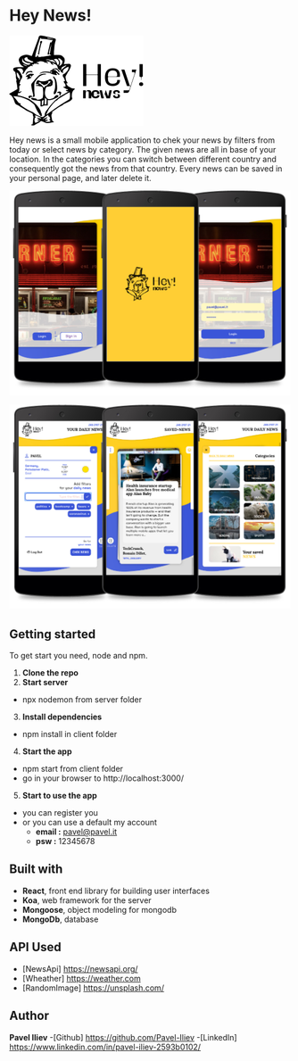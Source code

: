 # Hey News!
![](images/logo.png)

Hey news is a small mobile application to chek your news by filters from today or select news by category.
The given news are all in base of your location.
In the categories you can switch between different country and consequently got the news from that country.
Every news can be saved in your personal page, and later delete it.

![](images/login.jpg)

![](images/pages.jpg)

## Getting started
To get start you need, node and npm. 

1. **Clone the repo**
2. **Start server**
  - npx nodemon from server folder
  
3. **Install dependencies**
  - npm install in client folder 
  
4. **Start the app**
  - npm start from client folder
  - go in your browser to http://localhost:3000/

5. **Start to use the app**
  - you can register you
  - or you can use a default my account
    - **email :** pavel@pavel.it  
    - **psw :** 12345678
 
 ## Built with
  - **React**, front end library for building user interfaces
  - **Koa**, web framework for the server
  - **Mongoose**, object modeling for mongodb
  - **MongoDb**, database
  
  ## API Used
  - [NewsApi] https://newsapi.org/
  - [Wheather] https://weather.com
  - [RandomImage] https://unsplash.com/
  
  ## Author
  **Pavel Iliev**
  -[Github] https://github.com/Pavel-Iliev
  -[LinkedIn] https://www.linkedin.com/in/pavel-iliev-2593b0102/
  
  

